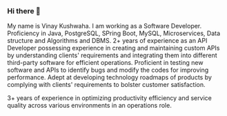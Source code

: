 ### Hi there 👋
My name is Vinay Kushwaha. I am working as a Software Developer. Proficiency in Java, PostgreSQL, SPring Boot, MySQL, Microservices, Data structure and Algorithms and DBMS. 
2+ years of experience as an API Developer possessing experience in creating and maintaining custom APIs by understanding clients' requirements and integrating them into different third-party software for efficient operations. Proficient in testing new software and APIs to identify bugs and modify the codes for improving performance. Adept at developing technology roadmaps of products by complying with clients' requirements to bolster customer satisfaction.

3+ years of experience in optimizing productivity efficiency and service quality across various environments in an operations role.



<!--
**Vinay-Kushwaha/Vinay-Kushwaha** is a ✨ _special_ ✨ repository because its `README.md` (this file) appears on your GitHub profile.

Here are some ideas to get you started:

- 🔭 I’m currently working on ...
- 🌱 I’m currently learning ...
- 👯 I’m looking to collaborate on ...
- 🤔 I’m looking for help with ...
- 💬 Ask me about ...
- 📫 How to reach me: ...
- 😄 Pronouns: ...
- ⚡ Fun fact: ...
-->
